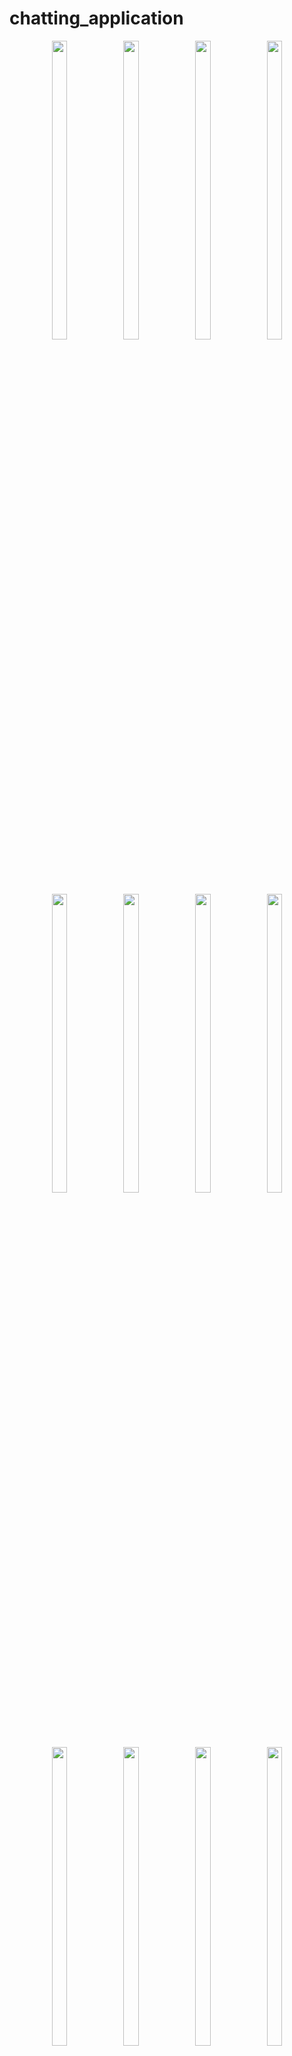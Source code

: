 # chatting_application


<div align = "center">
 
    
  <img src = "https://github.com/user-attachments/assets/59d1bec7-54a8-4dbb-96be-26e6ff426ace"  height=35% width=22%  />
   <img src = "https://github.com/user-attachments/assets/9cd21139-9ae2-479e-b7d8-d1755d7db3ae"  height=35% width=22%  />
    <img src = "https://github.com/user-attachments/assets/37b14c9e-ddc7-49bb-ab3e-5efc83887f46"  height=35% width=22%  />
     <img src = "https://github.com/user-attachments/assets/8002a10e-ea9a-4e1c-8fb5-1176bd77670a"  height=35% width=22%  />
  
   <img src = "https://github.com/user-attachments/assets/ba4e8e12-ca54-419e-a569-802bc3bf752b"  height=35% width=22%  />

     
  
  
   <img src = "https://github.com/user-attachments/assets/a3753fc6-09a1-4527-995c-f4d16d8f888f"  height=35% width=22%  />
   <img src = "https://github.com/user-attachments/assets/7daf8080-1803-4f8f-b66f-5d1fe515ae0c"  height=35% width=22%  />
   <img src = "https://github.com/user-attachments/assets/44b16f0b-66b7-4363-9972-ec8d2cb038d2"  height=35% width=22%  />
   
    
   <img src = "https://github.com/user-attachments/assets/d6c5e972-5bf9-4d14-ba04-e25afba925a1"  height=35% width=22%  />
   <img src = "https://github.com/user-attachments/assets/6665688f-7e67-47cc-937c-3f4dd005de56"  height=35% width=22%  />
   
   <img src = "https://github.com/user-attachments/assets/7f896b81-af0b-476c-a0ae-7278b8b7b8de"  height=35% width=22%  />
    <img src = "https://github.com/user-attachments/assets/6e41e523-6bcf-43ff-ba92-b4384912e23b"  height=35% width=22%  />
    <img src = "https://github.com/user-attachments/assets/dc6ac8ad-528b-44fc-bbdd-82dfe42c05dc"  height=35% width=22%  />
      <img src = "https://github.com/user-attachments/assets/a20958b3-4820-44f7-a3eb-976ea9dddd77"  height=35% width=22%  />








  <video height="450" src="https://github.com/user-attachments/assets/2ea146b7-d62e-444e-abe8-b19e80fe25ce" />
  


















</div>

https://github.com/user-attachments/assets/eb09d1f3-bd6b-4508-bd9a-fc136bf3c270

